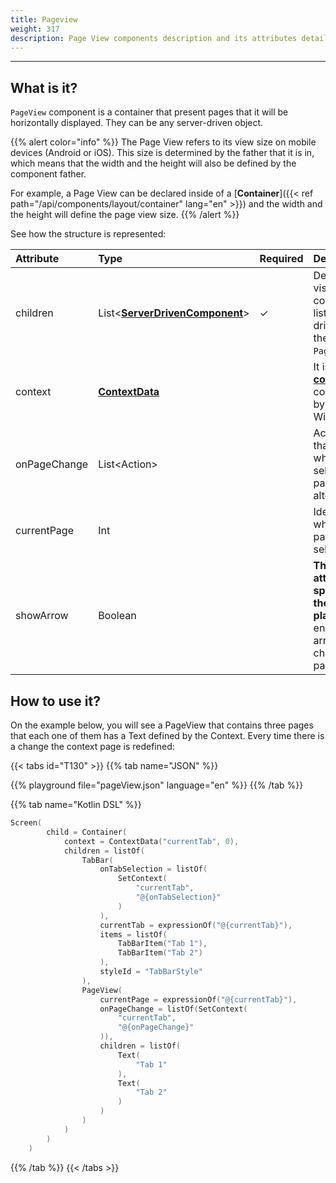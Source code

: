 ```yaml
---
title: Pageview
weight: 317
description: Page View components description and its attributes details
---
```


---

## What is it?

`PageView` component is a container that present pages that it will be horizontally displayed. They can be any server-driven object.

{{% alert color="info" %}}
The Page View refers to its view size on mobile devices \(Android or iOS\). This size is determined by the father that it is in, which means that the width and the height will also be defined by the component father.

For example, a Page View can be declared inside of a [**Container**]({{< ref path="/api/components/layout/container" lang="en" >}}) and the width and the height will define the page view size.
{{% /alert %}}

See how the structure is represented:

<table>
  <thead>
    <tr>
      <th style="text-align:left">Attribute</th>
      <th style="text-align:left">Type</th>
      <th style="text-align:left">Required</th>
      <th style="text-align:left">Definition</th>
    </tr>
  </thead>
  <tbody>
    <tr>
      <td style="text-align:left">children</td>
      <td style="text-align:left">List&lt;<a href="https://docs.usebeagle.io/v/v1.0-en/api/components"><strong>ServerDrivenComponent</strong></a>&gt;</td>
      <td
      style="text-align:left">&#x2713;</td>
        <td style="text-align:left">
          Defines the visual components list (server-driven) in the <code>PageView</code>.
        </td>
    </tr>
    <tr>
      <td style="text-align:left">context</td>
      <td style="text-align:left"><a href="https://docs.usebeagle.io/v/v1.0-en/api/context"><strong>ContextData</strong></a></td>
      <td
      style="text-align:left"></td>
        <td style="text-align:left">It is the <a href="https://docs.usebeagle.io/api/context"><strong>context</strong></a><strong> </strong>contained
          by this Widget.</td>
    </tr>
    <tr>
      <td style="text-align:left">onPageChange</td>
      <td style="text-align:left">List&lt;Action&gt;</td>
      <td style="text-align:left"></td>
      <td style="text-align:left">Action list that runs when the selected page is altered.</td>
    </tr>
    <tr>
      <td style="text-align:left">currentPage</td>
      <td style="text-align:left">Int</td>
      <td style="text-align:left"></td>
      <td style="text-align:left">Identifier where the page is seletected.</td>
    </tr>
    <tr>
      <td style="text-align:left">showArrow</td>
      <td style="text-align:left">Boolean</td>
      <td style="text-align:left"></td>
      <td style="text-align:left"><strong>This attribute is specific for the web platform. </strong>It enables arrows
        to change pages.</td>
    </tr>
  </tbody>
</table>

## How to use it?

On the example below, you will see a PageView that contains three pages that each one of them has a Text defined by the Context. Every time there is a change the context page is redefined:

{{< tabs id="T130" >}}
{{% tab name="JSON" %}}

<!-- json-playground:pageView.json
{
    "_beagleComponent_" : "beagle:screenComponent",
    "navigationBar" : {
      "title" : "Beagle Button",
      "showBackButton" : true,
      "navigationBarItems" : [ {
        "_beagleComponent_" : "beagle:navigationBarItem",
        "text" : "",
        "image" : {
          "_beagleImagePath_" : "local",
          "mobileId" : "informationImage"
        },
        "action" : {
          "_beagleAction_" : "beagle:alert",
          "title" : "Button",
          "message" : "This is a widget that will define a button natively using the server driven information received through Beagle.",
          "labelOk" : "OK"
        }
      } ]
    },
    "child" : {
      "_beagleComponent_" : "beagle:container",
      "children" : [ {
        "_beagleComponent_" : "beagle:tabBar",
        "items" : [ {
          "title" : "Tab 1"
        }, {
          "title" : "Tab 2"
        } ],
        "styleId" : "TabBarStyle",
        "onTabSelection" : [ {
          "_beagleAction_" : "beagle:setContext",
          "contextId" : "contestTabId",
          "value" : "@{onTabSelection}"
        } ]
      }, {
        "_beagleComponent_" : "beagle:pageView",
        "children" : [ {
          "_beagleComponent_" : "beagle:text",
          "text" : "Tab 1"
        }, {
          "_beagleComponent_" : "beagle:text",
          "text" : "Tab 2"
        } ],
        "currentPage" : "@{contestTabid}"
      } ],
      "context" : {
        "id" : "contestTabid",
        "value" : 0
      }
    }
  }
-->

{{% playground file="pageView.json" language="en" %}}
{{% /tab %}}

{{% tab name="Kotlin DSL" %}}

```kotlin
Screen(
        child = Container(
            context = ContextData("currentTab", 0),
            children = listOf(
                TabBar(
                    onTabSelection = listOf(
                        SetContext(
                            "currentTab",
                            "@{onTabSelection}"
                        )
                    ),
                    currentTab = expressionOf("@{currentTab}"),
                    items = listOf(
                        TabBarItem("Tab 1"),
                        TabBarItem("Tab 2")
                    ),
                    styleId = "TabBarStyle"
                ),
                PageView(
                    currentPage = expressionOf("@{currentTab}"),
                    onPageChange = listOf(SetContext(
                        "currentTab",
                        "@{onPageChange}"
                    )),
                    children = listOf(
                        Text(
                            "Tab 1"
                        ),
                        Text(
                            "Tab 2"
                        )
                    )
                )
            )
        )
    )
```

{{% /tab %}}
{{< /tabs >}}

